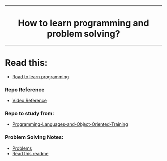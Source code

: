 <hr>
<h1 align="center"> How to learn programming and problem solving? </h1>
<hr>

# Read this:
- [Road to learn programming](https://github.com/RaheemAmer/Learn-Programming/blob/main/Road%20to%20learn%20programming.md)

### Repo Reference
-  [Video Reference](https://youtu.be/xXfI6hIOJ3I)
### Repo to study from:
-  [Programming-Languages-and-Object-Oriented-Training](https://github.com/cs-MohamedAyman/Programming-Languages-and-Object-Oriented-Training/blob/main/README.md)
### Problem Solving Notes:
- [Problems](https://github.com/RaheemAmer/Learn-Programming-Problem-Solving/tree/main/Problem%20solving)
- [Read this readme](https://github.com/RaheemAmer/Learn-Programming/blob/main/Problem-solving.md)

